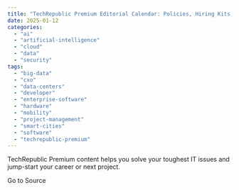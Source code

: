 ```yaml
---
title: "TechRepublic Premium Editorial Calendar: Policies, Hiring Kits, and Glossaries for Download"
date: 2025-01-12
categories: 
  - "ai"
  - "artificial-intelligence"
  - "cloud"
  - "data"
  - "security"
tags: 
  - "big-data"
  - "cxo"
  - "data-centers"
  - "developer"
  - "enterprise-software"
  - "hardware"
  - "mobility"
  - "project-management"
  - "smart-cities"
  - "software"
  - "techrepublic-premium"
---
```


TechRepublic Premium content helps you solve your toughest IT issues and jump-start your career or next project.

Go to Source
